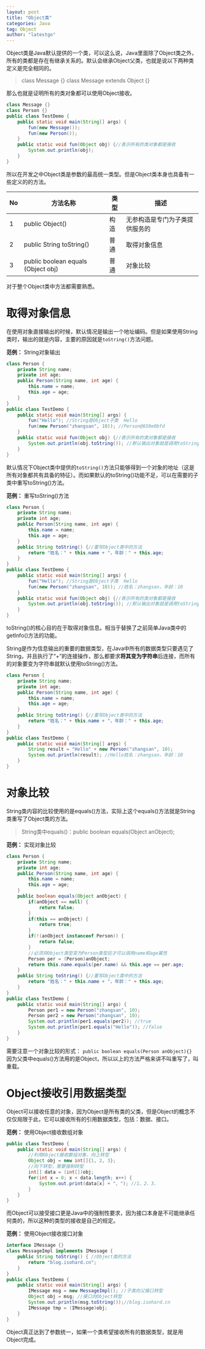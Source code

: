 ```yaml
---
layout: post
title: "Object类"
categories: Java
tag: Object
author: "latestgo"
---
```


Object类是Java默认提供的一个类，可以这么说，Java里面除了Object类之外，所有的类都是存在有继承关系的。默认会继承Object父类，也就是说以下两种类定义是完全相同的。

> class Message {}
> class Message extends Object {}

那么也就是证明所有的类对象都可以使用Object接收。
```java
class Message {}
class Person {}
public class TestDemo {
	public static void main(String[] args) {
		fun(new Message());
		fun(new Person());
	}
	public static void fun(Object obj) {//表示所有的类对象都是接收
		System.out.println(obj);
	}
} 
```
所以在开发之中Object类是参数的最高统一类型。但是Object类本身也具备有一些定义的的方法。

| No | 方法名称 | 类型 | 描述 |
| --- | --- | --- | --- |
| 1 | public Object() | 构造 | 无参构造是专门为子类提供服务的 |
| 2 | public String toString() | 普通 | 取得对象信息 |
| 3 | public boolean equals​(Object obj) | 普通 | 对象比较 |

对于整个Object类中方法都需要熟悉。

# 取得对象信息

在使用对象直接输出的时候，默认情况是输出一个地址编码。但是如果使用String类时，输出的就是内容，主要的原因就是`toString()`方法问题。

**范例：** String对象输出
```java
class Person {
	private String name;
	private int age;
	public Person(String name, int age) {
		this.name = name;
		this.age = age;
	}
}
public class TestDemo {
	public static void main(String[] args) {
		fun("Hello"); //String是Object子类  Hello
		fun(new Person("zhangsan", 10)); //Person@659e0bfd
	}
	public static void fun(Object obj) {//表示所有的类对象都是接收
		System.out.println(obj.toString()); //默认输出对象就是调用toString()
	}
} 
```
默认情况下Object类中提供的`toString()`方法只能够得到一个对象的地址（这是所有对象都共有具备的特征）。而如果默认的toString()功能不足，可以在需要的子类中重写toString()方法。

**范例：** 重写toString()方法
```java
class Person {
	private String name;
	private int age;
	public Person(String name, int age) {
		this.name = name;
		this.age = age;
	}
	public String toString() {//重写Object类中的方法
		return "姓名：" + this.name + "，年龄：" + this.age;
	}
}
public class TestDemo {
	public static void main(String[] args) {
		fun("Hello"); //String是Object子类  Hello
		fun(new Person("zhangsan", 10)); //姓名：zhangsan，年龄：10
	}
	public static void fun(Object obj) {//表示所有的类对象都是接收
		System.out.println(obj.toString()); //默认输出对象就是调用toString()
	}
} 
```
toString()的核心目的在于取得对象信息。相当于替换了之前简单Java类中的getInfo()方法的功能。

String是作为信息输出的重要的数据类型，在Java中所有的数据类型只要遇见了String，并且执行了“+”的连接操作，那么都要求**将其变为字符串**后连接，而所有的对象要变为字符串就默认使用toString()方法。
```java
class Person {
	private String name;
	private int age;
	public Person(String name, int age) {
		this.name = name;
		this.age = age;
	}
	public String toString() {//重写Object类中的方法
		return "姓名：" + this.name + "，年龄：" + this.age;
	}
}
public class TestDemo {
	public static void main(String[] args) {
		String result = "Hello" + new Person("zhangsan", 10);
		System.out.println(result); //Hello姓名：zhangsan，年龄：10
	}
} 
```
# 对象比较

String类内容的比较使用的是equals()方法，实际上这个equals()方法就是String类重写了Object类的方法。
> String类中equals()：public boolean equals​(Object anObject);

**范例：** 实现对象比较
```java
class Person {
	private String name;
	private int age;
	public Person(String name, int age) {
		this.name = name;
		this.age = age;
	}
	public boolean equals(Object anObject) {
		if(anObject == null) {
			return false;
		}
		if(this == anObject) {
			return true;
		}
		if(!(anObject instanceof Person)) {
			return false;
		}
		//必须将Object类型变为Person类型后才可以调用name和age属性
		Person per = (Person)anObject;
		return this.name.equals(per.name) && this.age == per.age;
	}
	public String toString() {//重写Object类中的方法
		return "姓名：" + this.name + "，年龄：" + this.age;
	}
}
public class TestDemo {
	public static void main(String[] args) {
		Person per1 = new Person("zhangsan", 10);
		Person per2 = new Person("zhangsan", 10);
		System.out.println(per1.equals(per2)); //true
		System.out.println(per1.equals("Hello")); //false
	}
} 
```
需要注意一个对象比较的形式：
`public boolean equals(Person anObject){}`
因为父类中equals()方法用的是Object，所以以上的方法严格来讲不叫重写了，叫重载。

# Object接收引用数据类型

Object可以接收任意的对象，因为Object是所有类的父类，但是Object的概念不仅仅局限于此，它可以接收所有的引用数据类型，包括：数据、接口。

**范例：** 使用Object接收数组对象
```java
public class TestDemo {
	public static void main(String[] args) {
		//利用Object接收数组对象，向上转型
		Object obj = new int[]{1, 2, 3};
		//向下转型，需要强制转型
		int[] data = (int[])obj;
		for(int x = 0; x < data.length; x++) {
			System.out.print(data[x] + "、"); //1、2、3、
		}
	}
} 
```
而Object可以接受接口更是Java中的强制性要求，因为接口本身是不可能继承任何类的，所以这种的类型的接收是自己的规定。

**范例：** 使用Object接收接口对象
```java
interface IMessage {}
class MessageImpl implements IMessage {
	public String toString() { //Object类的方法
		return "blog.isohard.cn";
	}
}
public class TestDemo {
	public static void main(String[] args) {
		IMessage msg = new MessageImpl(); //子类向父接口转型
		Object obj = msg; //接口向Object转型
		System.out.println(msg.toString());//blog.isohard.cn
		IMessage tmp = (IMessage)obj;
	}
} 
```
Object真正达到了参数统一，如果一个类希望接收所有的数据类型，就是用Object完成。